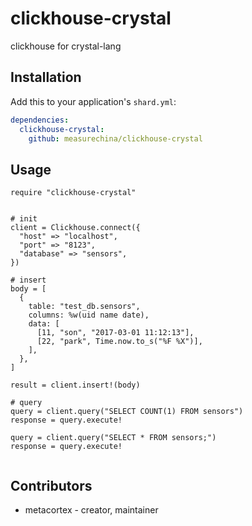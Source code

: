 # clickhouse-crystal

clickhouse for crystal-lang

## Installation

Add this to your application's `shard.yml`:

```yaml
dependencies:
  clickhouse-crystal:
    github: measurechina/clickhouse-crystal
```

## Usage

```crystal
require "clickhouse-crystal"


# init
client = Clickhouse.connect({
  "host" => "localhost",
  "port" => "8123",
  "database" => "sensors",
})

# insert
body = [
  {
    table: "test_db.sensors",
    columns: %w(uid name date),
    data: [
      [11, "son", "2017-03-01 11:12:13"],
      [22, "park", Time.now.to_s("%F %X")],
    ],
  },
]

result = client.insert!(body)

# query
query = client.query("SELECT COUNT(1) FROM sensors")
response = query.execute!

query = client.query("SELECT * FROM sensors;")
response = query.execute!


```


## Contributors
- metacortex - creator, maintainer
